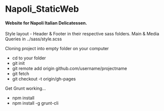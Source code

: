 # Napoli_StaticWeb

<h4>Website for Napoli Italian Delicatessen.</h4>

Style layout - Header & Footer in their respective sass folders. Main & Media Queries in ../sass/style.scss


Cloning project into empty folder on your computer
<ul>
	<li>cd to your folder</li>
	<li>git init</li>
	<li>git remote add origin github.com/username/projectname</li>
	<li>git fetch</li>
	<li>git checkout -t origin/gh-pages</li>		
</ul>


Get Grunt working...
<ul>
	<li>npm install</li>
	<li>npm install -g grunt-cli</li>	
</ul>
